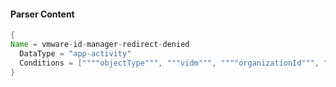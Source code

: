 #### Parser Content
```Java
{
Name = vmware-id-manager-redirect-denied
  DataType = "app-activity"
  Conditions = [""""objectType""", """vidm""", """"organizationId""", """\"REDIRECT_DENIED\""""]
}
```